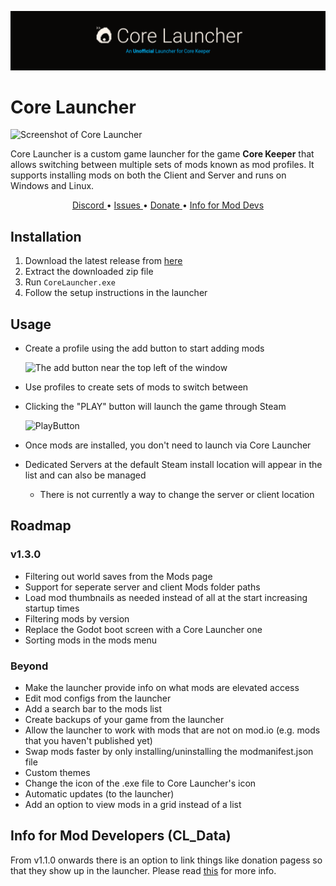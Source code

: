 ![Core Launcher](Banner.png)

# Core Launcher
![Screenshot of Core Launcher](https://github.com/user-attachments/assets/72a78cb0-9211-415a-912d-1e2388b4d9e1)

Core Launcher is a custom game launcher for the game <strong>Core Keeper</strong> that allows switching between multiple sets of mods known as mod profiles. It supports installing mods on both the Client and Server and runs on Windows and Linux.
<p align="center">
  <a href="https://discord.com/channels/851842678340845600/1173510418690490458" target="_blank">
    Discord
  </a>
  •
  <a href="https://github.com/super-miner/Core-Launcher/issues">
    Issues
  </a>
  •
  <a href="https://buymeacoffee.com/flown" target="_blank">
    Donate
  </a>
  •
  <a href="Info/UsingCL_Data.md">
    Info for Mod Devs
  </a>
</p>

## Installation
1. Download the latest release from [here](https://github.com/super-miner/Core-Launcher/releases)
2. Extract the downloaded zip file
3. Run `CoreLauncher.exe`
4. Follow the setup instructions in the launcher

## Usage

- Create a profile using the add button to start adding mods

    ![The add button near the top left of the window](https://github.com/user-attachments/assets/d0cfa8c4-4041-4dcf-889c-3d1e828a8263)
  
- Use profiles to create sets of mods to switch between
- Clicking the "PLAY" button will launch the game through Steam

    ![PlayButton](https://github.com/user-attachments/assets/ee66adf7-e2aa-4e2d-81c3-2a8a87f48bda)

- Once mods are installed, you don't need to launch via Core Launcher
- Dedicated Servers at the default Steam install location will appear in the list and can also be managed
  - There is not currently a way to change the server or client location

## Roadmap

### v1.3.0
- Filtering out world saves from the Mods page
- Support for seperate server and client Mods folder paths
- Load mod thumbnails as needed instead of all at the start increasing startup times
- Filtering mods by version
- Replace the Godot boot screen with a Core Launcher one
- Sorting mods in the mods menu

### Beyond
- Make the launcher provide info on what mods are elevated access
- Edit mod configs from the launcher
- Add a search bar to the mods list
- Create backups of your game from the launcher
- Allow the launcher to work with mods that are not on mod.io (e.g. mods that you haven't published yet)
- Swap mods faster by only installing/uninstalling the modmanifest.json file
- Custom themes
- Change the icon of the .exe file to Core Launcher's icon
- Automatic updates (to the launcher)
- Add an option to view mods in a grid instead of a list

## Info for Mod Developers (CL_Data)
From v1.1.0 onwards there is an option to link things like donation pagess so that they show up in the launcher. Please read [this](Info/UsingCL_Data.md) for more info.
